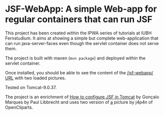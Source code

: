 # JSF-WebApp: A simple Web-app for regular containers that can run JSF

This project has been created within the IPWA series of tutorials at IUBH Fernstudium. It aims at showing a simple but complete web-application that can run java-server-faces even though the servlet container does not serve them.

The project is built with maven (`mvn package`) and deployed within the servlet container.

Once installed, you should be able to see the content of the [/jsf-webapp/ URL](src/main/webapp/faces/index.xhtml) with two loaded pictures.

Tested on Tomcat-9.0.37.

The project is an enrichment of [How to configure JSF in Tomcat](https://www.byteslounge.com/tutorials/how-to-configure-jsf-in-tomcat-example) by Gonçalo Marques by Paul Libbrecht and uses two version of [a](https://openclipart.org/detail/323008/are-you-lucky-typography) picture by j4p4n of OpenCliparts.